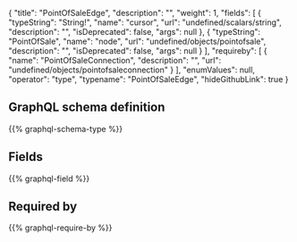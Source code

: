 {
  "title": "PointOfSaleEdge",
  "description": "",
  "weight": 1,
  "fields": [
    {
      "typeString": "String!",
      "name": "cursor",
      "url": "undefined/scalars/string",
      "description": "",
      "isDeprecated": false,
      "args": null
    },
    {
      "typeString": "PointOfSale",
      "name": "node",
      "url": "undefined/objects/pointofsale",
      "description": "",
      "isDeprecated": false,
      "args": null
    }
  ],
  "requireby": [
    {
      "name": "PointOfSaleConnection",
      "description": "",
      "url": "undefined/objects/pointofsaleconnection"
    }
  ],
  "enumValues": null,
  "operator": "type",
  "typename": "PointOfSaleEdge",
  "hideGithubLink": true
}
## GraphQL schema definition

{{% graphql-schema-type %}}

## Fields

{{% graphql-field %}}

## Required by

{{% graphql-require-by %}}
